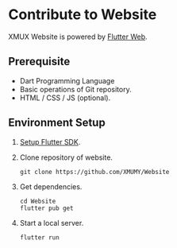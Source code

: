 # Contribute to Website

XMUX Website is powered by [Flutter Web](https://flutter.dev/web).

## Prerequisite

- Dart Programming Language
- Basic operations of Git repository.
- HTML / CSS / JS (optional).

## Environment Setup

1. [Setup Flutter SDK](https://flutter.dev/docs/get-started/install).
2. Clone repository of website.

    ```
    git clone https://github.com/XMUMY/Website
    ```
3. Get dependencies.

    ```
    cd Website
    flutter pub get
    ```

4. Start a local server.

    ```
    flutter run
    ```